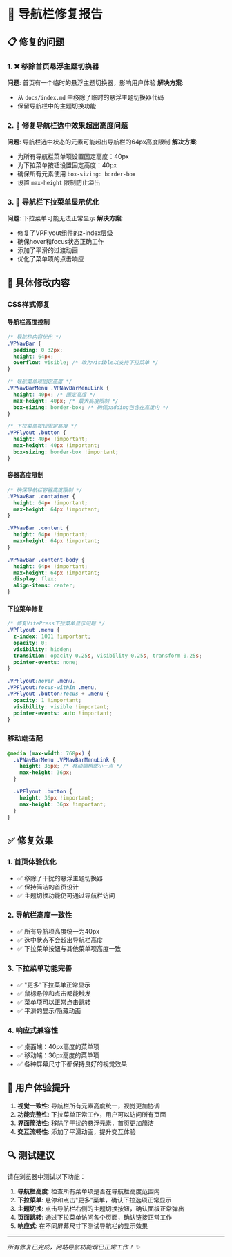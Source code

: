 # 🔧 导航栏修复报告

## 📋 修复的问题

### 1. ❌ 移除首页悬浮主题切换器
**问题**: 首页有一个临时的悬浮主题切换器，影响用户体验
**解决方案**: 
- 从 `docs/index.md` 中移除了临时的悬浮主题切换器代码
- 保留导航栏中的主题切换功能

### 2. 🔧 修复导航栏选中效果超出高度问题
**问题**: 导航栏选中状态的元素可能超出导航栏的64px高度限制
**解决方案**:
- 为所有导航栏菜单项设置固定高度：40px
- 为下拉菜单按钮设置固定高度：40px
- 确保所有元素使用 `box-sizing: border-box`
- 设置 `max-height` 限制防止溢出

### 3. 🎯 导航栏下拉菜单显示优化
**问题**: 下拉菜单可能无法正常显示
**解决方案**:
- 修复了VPFlyout组件的z-index层级
- 确保hover和focus状态正确工作
- 添加了平滑的过渡动画
- 优化了菜单项的点击响应

## 🎨 具体修改内容

### CSS样式修复

#### 导航栏高度控制
```css
/* 导航栏内容优化 */
.VPNavBar {
  padding: 0 32px;
  height: 64px;
  overflow: visible; /* 改为visible以支持下拉菜单 */
}

/* 导航菜单项固定高度 */
.VPNavBarMenu .VPNavBarMenuLink {
  height: 40px; /* 固定高度 */
  max-height: 40px; /* 最大高度限制 */
  box-sizing: border-box; /* 确保padding包含在高度内 */
}

/* 下拉菜单按钮固定高度 */
.VPFlyout .button {
  height: 40px !important;
  max-height: 40px !important;
  box-sizing: border-box !important;
}
```

#### 容器高度限制
```css
/* 确保导航栏容器高度限制 */
.VPNavBar .container {
  height: 64px !important;
  max-height: 64px !important;
}

.VPNavBar .content {
  height: 64px !important;
  max-height: 64px !important;
}

.VPNavBar .content-body {
  height: 64px !important;
  max-height: 64px !important;
  display: flex;
  align-items: center;
}
```

#### 下拉菜单修复
```css
/* 修复VitePress下拉菜单显示问题 */
.VPFlyout .menu {
  z-index: 1001 !important;
  opacity: 0;
  visibility: hidden;
  transition: opacity 0.25s, visibility 0.25s, transform 0.25s;
  pointer-events: none;
}

.VPFlyout:hover .menu,
.VPFlyout:focus-within .menu,
.VPFlyout .button:focus + .menu {
  opacity: 1 !important;
  visibility: visible !important;
  pointer-events: auto !important;
}
```

### 移动端适配
```css
@media (max-width: 768px) {
  .VPNavBarMenu .VPNavBarMenuLink {
    height: 36px; /* 移动端稍微小一点 */
    max-height: 36px;
  }

  .VPFlyout .button {
    height: 36px !important;
    max-height: 36px !important;
  }
}
```

## ✅ 修复效果

### 1. 首页体验优化
- ✅ 移除了干扰的悬浮主题切换器
- ✅ 保持简洁的首页设计
- ✅ 主题切换功能仍可通过导航栏访问

### 2. 导航栏高度一致性
- ✅ 所有导航项高度统一为40px
- ✅ 选中状态不会超出导航栏高度
- ✅ 下拉菜单按钮与其他菜单项高度一致

### 3. 下拉菜单功能完善
- ✅ "更多"下拉菜单正常显示
- ✅ 鼠标悬停和点击都能触发
- ✅ 菜单项可以正常点击跳转
- ✅ 平滑的显示/隐藏动画

### 4. 响应式兼容性
- ✅ 桌面端：40px高度的菜单项
- ✅ 移动端：36px高度的菜单项
- ✅ 各种屏幕尺寸下都保持良好的视觉效果

## 🎯 用户体验提升

1. **视觉一致性**: 导航栏所有元素高度统一，视觉更加协调
2. **功能完整性**: 下拉菜单正常工作，用户可以访问所有页面
3. **界面简洁性**: 移除了干扰的悬浮元素，首页更加简洁
4. **交互流畅性**: 添加了平滑动画，提升交互体验

## 🔍 测试建议

请在浏览器中测试以下功能：

1. **导航栏高度**: 检查所有菜单项是否在导航栏高度范围内
2. **下拉菜单**: 悬停和点击"更多"菜单，确认下拉选项正常显示
3. **主题切换**: 点击导航栏右侧的主题切换按钮，确认面板正常弹出
4. **页面跳转**: 通过下拉菜单访问各个页面，确认链接正常工作
5. **响应式**: 在不同屏幕尺寸下测试导航栏的显示效果

---

*所有修复已完成，网站导航功能现已正常工作！* ✨
